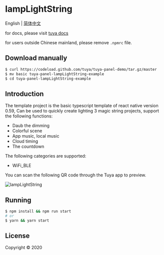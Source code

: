 # lampLightString

English | [简体中文](./README-zh_CN.md)

for docs, please visit [tuya docs](https://docs.tuya.com)

for users outside Chinese mainland, please remove `.npmrc` file.

## Download manually

```bash
$ curl https://codeload.github.com/tuya/tuya-panel-demo/tar.gz/master | tar -xz --strip=2 tuya-panel-demo-master/examples/lampLightString
$ mv basic tuya-panel-lampLightString-example
$ cd tuya-panel-lampLightString-example
```

## Introduction

The template project is the basic typescript template of react native version 0.59, Can be used to quickly create lighting 3 magic string projects, support the following functions:

- Daub the dimming
- Colorful scene
- App music, local music
- Cloud timing
- The countdown

The following categories are supported:

- WiFi_BLE

You can scan the following QR code through the Tuya app to preview.

![lampLightString](https://solution.tuya.com/panelDetail/146001)

## Running

```bash
$ npm install && npm run start
# or
$ yarn && yarn start
```

## License

Copyright © 2020
